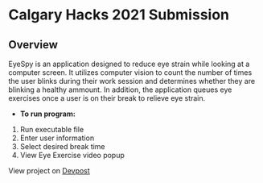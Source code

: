 # Calgary Hacks 2021 Submission

## Overview
EyeSpy is an application designed to reduce eye strain while looking at a computer screen. It utilizes computer vision to count the number of times the user blinks during their work session and determines whether they are blinking a healthy ammount. In addition, the application queues eye exercises once a user is on their break to relieve eye strain.

- **To run program:**
1. Run executable file
2. Enter user information
3. Select desired break time
4. View Eye Exercise video popup

View project on [Devpost](https://devpost.com/software/eyespy-fowtyn)
